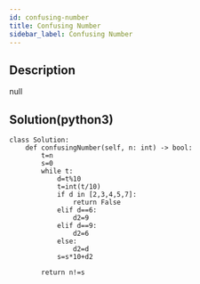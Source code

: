 ```yaml
---
id: confusing-number
title: Confusing Number
sidebar_label: Confusing Number
---
```

## Description
<div class="description">
null
</div>

## Solution(python3)
```python3
class Solution:
    def confusingNumber(self, n: int) -> bool:
        t=n
        s=0
        while t:
            d=t%10
            t=int(t/10)
            if d in [2,3,4,5,7]:
                return False
            elif d==6:
                d2=9
            elif d==9:
                d2=6
            else:
                d2=d
            s=s*10+d2
    
        return n!=s
```